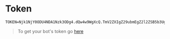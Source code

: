 # Token

```
TOKEN=Njk1NjY0ODU4NDA1Nzk3ODg4.dQw4w9WgXcQ.TmV2ZXIgZ29ubmEgZ2l2ZSB5b3UgdXA
```
> To get your bot's token go [here]()